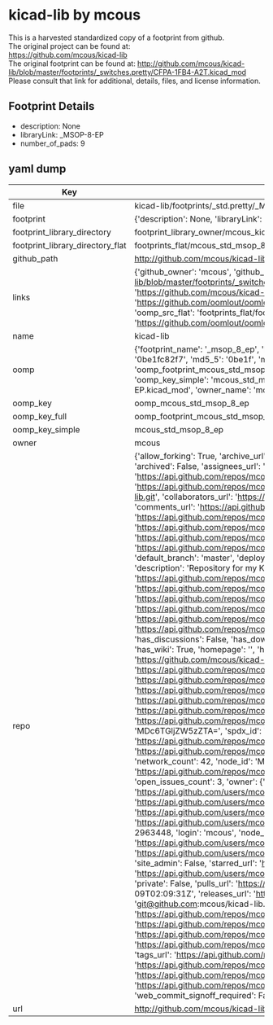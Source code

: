 # kicad-lib by mcous  
This is a harvested standardized copy of a footprint from github.  
The original project can be found at:  
https://github.com/mcous/kicad-lib  
The original footprint can be found at:
http://github.com/mcous/kicad-lib/blob/master/footprints/_switches.pretty/CFPA-1FB4-A2T.kicad_mod
Please consult that link for additional, details, files, and license information.  
## Footprint Details
* description: None  
* libraryLink: _MSOP-8-EP  
* number_of_pads: 9  
## yaml dump  
| Key | Value |  
| --- | --- |  
| file | kicad-lib/footprints/_std.pretty/_MSOP-8-EP.kicad_mod |  
| footprint | {'description': None, 'libraryLink': '_MSOP-8-EP', 'number_of_pads': 9} |  
| footprint_library_directory | footprint_library_owner/mcous_kicad-lib |  
| footprint_library_directory_flat | footprints_flat/mcous_std_msop_8_ep/working |  
| github_path | http://github.com/mcous/kicad-lib/blob/master/footprints/_std.pretty/_MSOP-8-EP.kicad_mod |  
| links | {'github_owner': 'mcous', 'github_repo_name': 'kicad-lib', 'github_src': 'http://github.com/mcous/kicad-lib/blob/master/footprints/_switches.pretty/CFPA-1FB4-A2T.kicad_mod', 'github_src_repo': 'https://github.com/mcous/kicad-lib', 'oomp_bot': 'footprints/mcous_std_msop_8_ep/working', 'oomp_bot_github': 'https://github.com/oomlout/oomlout_oomp_footprint_bot/tree/main/footprints/mcous_std_msop_8_ep/working', 'oomp_src_flat': 'footprints_flat/footprints_flat/mcous_std_msop_8_ep/working', 'oomp_src_flat_github': 'https://github.com/oomlout/oomlout_oomp_footprint_src/tree/main/footprints_flat/mcous_std_msop_8_ep/working'} |  
| name | kicad-lib |  
| oomp | {'footprint_name': '_msop_8_ep', 'library_name': '_std', 'md5': '0be1fc82f7ff9d0b6fda89f4b78498a2', 'md5_10': '0be1fc82f7', 'md5_5': '0be1f', 'md5_6': '0be1fc', 'oomp_key': 'oomp_mcous_std_msop_8_ep', 'oomp_key_extra': 'oomp_footprint_mcous_std_msop_8_ep', 'oomp_key_full': 'oomp_footprint_mcous_std_msop_8_ep_0be1fc', 'oomp_key_simple': 'mcous_std_msop_8_ep', 'original_filename': 'kicad-lib/footprints/_std.pretty/_MSOP-8-EP.kicad_mod', 'owner_name': 'mcous'} |  
| oomp_key | oomp_mcous_std_msop_8_ep |  
| oomp_key_full | oomp_footprint_mcous_std_msop_8_ep |  
| oomp_key_simple | mcous_std_msop_8_ep |  
| owner | mcous |  
| repo | {'allow_forking': True, 'archive_url': 'https://api.github.com/repos/mcous/kicad-lib/{archive_format}{/ref}', 'archived': False, 'assignees_url': 'https://api.github.com/repos/mcous/kicad-lib/assignees{/user}', 'blobs_url': 'https://api.github.com/repos/mcous/kicad-lib/git/blobs{/sha}', 'branches_url': 'https://api.github.com/repos/mcous/kicad-lib/branches{/branch}', 'clone_url': 'https://github.com/mcous/kicad-lib.git', 'collaborators_url': 'https://api.github.com/repos/mcous/kicad-lib/collaborators{/collaborator}', 'comments_url': 'https://api.github.com/repos/mcous/kicad-lib/comments{/number}', 'commits_url': 'https://api.github.com/repos/mcous/kicad-lib/commits{/sha}', 'compare_url': 'https://api.github.com/repos/mcous/kicad-lib/compare/{base}...{head}', 'contents_url': 'https://api.github.com/repos/mcous/kicad-lib/contents/{+path}', 'contributors_url': 'https://api.github.com/repos/mcous/kicad-lib/contributors', 'created_at': '2013-05-04T20:31:34Z', 'default_branch': 'master', 'deployments_url': 'https://api.github.com/repos/mcous/kicad-lib/deployments', 'description': 'Repository for my KiCad components and footprints', 'disabled': False, 'downloads_url': 'https://api.github.com/repos/mcous/kicad-lib/downloads', 'events_url': 'https://api.github.com/repos/mcous/kicad-lib/events', 'fork': False, 'forks': 42, 'forks_count': 42, 'forks_url': 'https://api.github.com/repos/mcous/kicad-lib/forks', 'full_name': 'mcous/kicad-lib', 'git_commits_url': 'https://api.github.com/repos/mcous/kicad-lib/git/commits{/sha}', 'git_refs_url': 'https://api.github.com/repos/mcous/kicad-lib/git/refs{/sha}', 'git_tags_url': 'https://api.github.com/repos/mcous/kicad-lib/git/tags{/sha}', 'git_url': 'git://github.com/mcous/kicad-lib.git', 'has_discussions': False, 'has_downloads': True, 'has_issues': True, 'has_pages': False, 'has_projects': True, 'has_wiki': True, 'homepage': '', 'hooks_url': 'https://api.github.com/repos/mcous/kicad-lib/hooks', 'html_url': 'https://github.com/mcous/kicad-lib', 'id': 9859888, 'is_template': False, 'issue_comment_url': 'https://api.github.com/repos/mcous/kicad-lib/issues/comments{/number}', 'issue_events_url': 'https://api.github.com/repos/mcous/kicad-lib/issues/events{/number}', 'issues_url': 'https://api.github.com/repos/mcous/kicad-lib/issues{/number}', 'keys_url': 'https://api.github.com/repos/mcous/kicad-lib/keys{/key_id}', 'labels_url': 'https://api.github.com/repos/mcous/kicad-lib/labels{/name}', 'language': 'Shell', 'languages_url': 'https://api.github.com/repos/mcous/kicad-lib/languages', 'license': {'key': 'other', 'name': 'Other', 'node_id': 'MDc6TGljZW5zZTA=', 'spdx_id': 'NOASSERTION', 'url': None}, 'merges_url': 'https://api.github.com/repos/mcous/kicad-lib/merges', 'milestones_url': 'https://api.github.com/repos/mcous/kicad-lib/milestones{/number}', 'mirror_url': None, 'name': 'kicad-lib', 'network_count': 42, 'node_id': 'MDEwOlJlcG9zaXRvcnk5ODU5ODg4', 'notifications_url': 'https://api.github.com/repos/mcous/kicad-lib/notifications{?since,all,participating}', 'open_issues': 3, 'open_issues_count': 3, 'owner': {'avatar_url': 'https://avatars.githubusercontent.com/u/2963448?v=4', 'events_url': 'https://api.github.com/users/mcous/events{/privacy}', 'followers_url': 'https://api.github.com/users/mcous/followers', 'following_url': 'https://api.github.com/users/mcous/following{/other_user}', 'gists_url': 'https://api.github.com/users/mcous/gists{/gist_id}', 'gravatar_id': '', 'html_url': 'https://github.com/mcous', 'id': 2963448, 'login': 'mcous', 'node_id': 'MDQ6VXNlcjI5NjM0NDg=', 'organizations_url': 'https://api.github.com/users/mcous/orgs', 'received_events_url': 'https://api.github.com/users/mcous/received_events', 'repos_url': 'https://api.github.com/users/mcous/repos', 'site_admin': False, 'starred_url': 'https://api.github.com/users/mcous/starred{/owner}{/repo}', 'subscriptions_url': 'https://api.github.com/users/mcous/subscriptions', 'type': 'User', 'url': 'https://api.github.com/users/mcous'}, 'private': False, 'pulls_url': 'https://api.github.com/repos/mcous/kicad-lib/pulls{/number}', 'pushed_at': '2021-11-09T02:09:31Z', 'releases_url': 'https://api.github.com/repos/mcous/kicad-lib/releases{/id}', 'size': 285, 'ssh_url': 'git@github.com:mcous/kicad-lib.git', 'stargazers_count': 40, 'stargazers_url': 'https://api.github.com/repos/mcous/kicad-lib/stargazers', 'statuses_url': 'https://api.github.com/repos/mcous/kicad-lib/statuses/{sha}', 'subscribers_count': 10, 'subscribers_url': 'https://api.github.com/repos/mcous/kicad-lib/subscribers', 'subscription_url': 'https://api.github.com/repos/mcous/kicad-lib/subscription', 'svn_url': 'https://github.com/mcous/kicad-lib', 'tags_url': 'https://api.github.com/repos/mcous/kicad-lib/tags', 'teams_url': 'https://api.github.com/repos/mcous/kicad-lib/teams', 'temp_clone_token': None, 'topics': [], 'trees_url': 'https://api.github.com/repos/mcous/kicad-lib/git/trees{/sha}', 'updated_at': '2023-02-07T18:09:39Z', 'url': 'https://api.github.com/repos/mcous/kicad-lib', 'visibility': 'public', 'watchers': 40, 'watchers_count': 40, 'web_commit_signoff_required': False} |  
| url | http://github.com/mcous/kicad-lib |  

